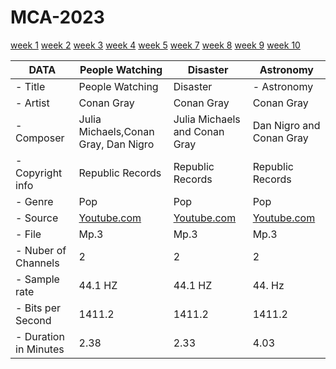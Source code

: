 
# MCA-2023

[week 1](week1.md)
[week 2](week2.md)
[week 3](week3.md)
[week 4](week4.md)
[week 5](week5.md)
[week 7](week7.md)
[week 8](week8.md)
[week 9](week9.md)
[week 10](week10.md)

| DATA          | People Watching       | Disaster       |  Astronomy     |
| ----------------- | ----------------- | ----------------- | ----------------- | 
| - Title           |  People Watching        | Disaster          | - Astronomy          |
| - Artist         |  Conan Gray          |  Conan Gray         |  Conan Gray          |
| - Composer        |  Julia Michaels,Conan Gray, Dan Nigro       |  Julia Michaels and Conan Gray         |  Dan Nigro and Conan Gray          |
| - Copyright info  |  Republic Records         |  Republic Records          |  Republic Records         |
| - Genre           |  Pop          |  Pop          | Pop          |
| - Source          |  [Youtube.com](https://www.youtube.com/watch?v=goqqohUitmw)          | [Youtube.com](https://www.youtube.com/watch?v=9cMPFEEuh0g)          | [Youtube.com](https://www.youtube.com/watch?v=PNKxAWiu4Fc)          | 
| - File            | Mp.3          | Mp.3        | Mp.3        |
| - Nuber of Channels| 2          |  2         | 2          |
| - Sample rate     | 44.1 HZ          | 44.1 HZ         | 44. Hz        |
| - Bits per Second    | 1411.2          | 1411.2          | 1411.2         |
| - Duration in Minutes        | 2.38         | 2.33         | 4.03          |

